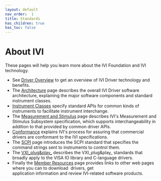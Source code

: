 ```yaml
---
layout: default
nav_order:  1
title: Standards
has_children: true
has_toc: false
---
```


# About IVI

These pages will help you learn more about the IVI Foundation and IVI
technology.


- See [Driver Overview](overview.html) to get an overview of IVI Driver technology
  and benefits.
- The [Architecture](architecture.html) page describes the overall IVI
  Driver software architecture, explaining the major software components and
  standard instrument classes.
- [Instrument Classes](instrument_classes.html) specify standard APIs
  for common kinds of instruments to facilitate instrument interchange.
- The [Measurement and Stimulus](MSS.html) page describes IVI's Measurement and Stimulus
  Subsystem specification, which supports interchangeability in addition
  to that provided by common driver APIs.
- [Conformance](conformance.html) explains IVI's process for assuring
  that commercial drivers are conformant to the IVI specifications.
- The [SCPI](scpi.html) page introduces the SCPI standard that 
  specifies the command strings sent to instruments to control them.
- The [VXI_plug&play_](vxi_plugandplay.html) describes the VXI_plug&play_
  standards that broadly apply to the VISA IO library and C-language
  drivers.
- Finally the [Member Resources](resources.html) page provides links to other
  web pages where you can to download  drivers, get  
  application information and review IVI-related software products.

